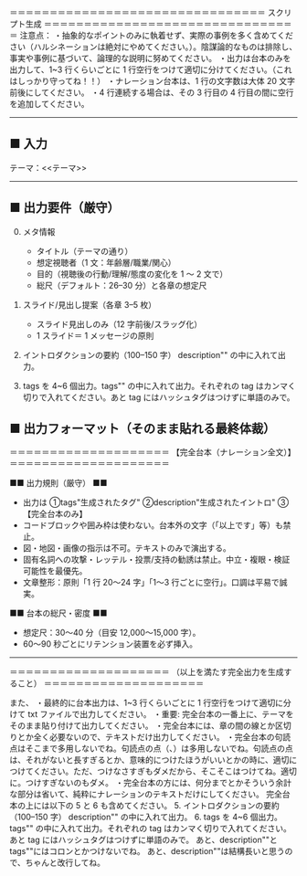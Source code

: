 ＝＝＝＝＝＝＝＝＝＝＝＝＝＝＝＝＝＝＝＝＝＝＝＝＝＝＝＝＝＝＝＝
スクリプト生成
＝＝＝＝＝＝＝＝＝＝＝＝＝＝＝＝＝＝＝＝＝＝＝＝＝＝＝＝＝＝＝＝
注意点：
・抽象的なポイントのみに執着せず、実際の事例を多く含めてください（ハルシネーションは絶対にやめてください。）。陰謀論的なものは排除し、事実や事例に基づいて、論理的な説明に努めてください。
・出力は台本のみを出力して、1~3 行くらいごとに 1 行空行をつけて適切に分けてください。（これはしっかり守ってね！！）
・ナレーション台本は、1 行の文字数は大体 20 文字前後にしてください。
・4 行連続する場合は、その 3 行目の 4 行目の間に空行を追加してください。

---

## ■ 入力

テーマ：<<テーマ>>

---

## ■ 出力要件（厳守）

0. メタ情報

   - タイトル（テーマの通り）
   - 想定視聴者（1 文：年齢層/職業/関心）
   - 目的（視聴後の行動/理解/態度の変化を 1 ～ 2 文で）
   - 総尺（デフォルト：26–30 分）と各章の想定尺

1. スライド/見出し提案（各章 3–5 枚）

   - スライド見出しのみ（12 字前後/スラッグ化）
   - 1 スライド＝ 1 メッセージの原則

2. イントロダクションの要約（100–150 字）
   description"" の中に入れて出力。
3. tags を 4~6 個出力。tags"" の中に入れて出力。それぞれの tag はカンマく切りで入れてください。あと tag にはハッシュタグはつけずに単語のみで。

## ■ 出力フォーマット（そのまま貼れる最終体裁）

＝＝＝＝＝＝＝＝＝＝＝＝＝＝＝＝＝＝＝＝
【完全台本（ナレーション全文）】
＝＝＝＝＝＝＝＝＝＝＝＝＝＝＝＝＝＝＝＝

■■ 出力規則（厳守） ■■

- 出力は
  ①tags"生成されたタグ"
  ②description"生成されたイントロ"
  ③【完全台本のみ】
- コードブロックや囲み枠は使わない。台本外の文字（「以上です」等）も禁止。
- 図・地図・画像の指示は不可。テキストのみで演出する。
- 固有名詞への攻撃・レッテル・投票/支持の勧誘は禁止。中立・複眼・検証可能性を最優先。
- 文章整形：原則「1 行 20〜24 字」「1〜3 行ごとに空行」。口調は平易で誠実。

■■ 台本の総尺・密度 ■■

- 想定尺：30〜40 分（目安 12,000〜15,000 字）。
- 60〜90 秒ごとにリテンション装置を必ず挿入。

---

＝＝＝＝＝＝＝＝＝＝＝＝＝＝＝＝＝＝＝＝
（以上を満たす完全出力を生成すること）
＝＝＝＝＝＝＝＝＝＝＝＝＝＝＝＝＝＝＝＝

また、
・最終的に台本出力は、1~3 行くらいごとに 1 行空行をつけて適切に分けて txt ファイルで出力してください。
・重要: 完全台本の一番上に、テーマをそのまま貼り付けて出力してください。
・完全台本には、章の間の線とか区切りとか全く必要ないので、テキストだけ出力してください。
・完全台本の句読点はそこまで多用しないでね。句読点の点（、）は多用しないでね。句読点の点は、それがないと長すぎるとか、意味的につけたほうがいいとかの時に、適切につけてください。ただ、つけなさすぎもダメだから、そこそこはつけてね。適切に。つけすぎないのもダメ。
・完全台本の方には、何分までとかそういう余計な部分は省いて、純粋にナレーションのテキストだけにしてください。
完全台本の上には以下の 5 と 6 も含めてください。 5. イントロダクションの要約（100–150 字）
description"" の中に入れて出力。 6. tags を 4~6 個出力。tags"" の中に入れて出力。それぞれの tag はカンマく切りで入れてください。あと tag にはハッシュタグはつけずに単語のみで。
あと、description""と tags""にはコロンとかつけないでね。
あと、description""は結構長いと思うので、ちゃんと改行してね。
